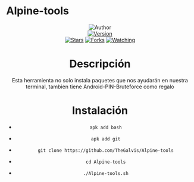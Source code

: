  # Alpine-tools


<div align="center">
<img title="Author" src="https://img.shields.io/badge/Author-TheGalvis%20-svg?style=for-the-badge&logo=github"></a>
<div align="center">
<a href="#"><img title="Version" src="https://img.shields.io/badge/Version-0.1-green.svg?style=flat-square"></a>

<div align="center">
<a href="https://github.com/TheGalvis/Alpine-tools/stargazers/"><img title="Stars" src="https://img.shields.io/github/stars/TheGalvis/Alpine-tools?color=red&style=flat-square"></a>
<a href="https://github.com/TheGalvis/Alpine-tools/network/members"><img title="Forks" src="https://img.shields.io/github/forks/TheGalvis/Alpine-tools?color=red&style=flat-square"></a>
<a href="https://github.com/TheGalvis/Alpine-tools/watchers"><img title="Watching" src="https://img.shields.io/github/watchers/TheGalvis/Alpine-tools?label=Watchers&color=blue&style=flat-square"></a>
</div>

</div>

 # Descripción

 Esta herramienta no solo instala paquetes que nos ayudarán en nuestra terminal, tambien tiene Android-PIN-Bruteforce como regalo



 # Instalación

* ` apk add bash`

* ` apk add git`

* ` git clone https://github.com/TheGalvis/Alpine-tools`

*  ` cd Alpine-tools`

* ` ./Alpine-tools.sh`






